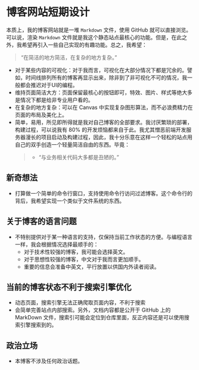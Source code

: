 # 博客网站短期设计
本质上，我的博客网站就是一堆 `Markdown` 文件，使用 GitHub 就可以直接浏览。可以说，渲染 `Markdown` 文件就是我这个静态站点最核心的功能。但是，在此之外，我希望再引入一些自己实现的有趣功能。总之，我希望：
> “在简洁的地方简洁，在复杂的地方复杂。”

- 对于某些内容的可视化：对于我而言，可视化在大部分情况下都是冗余的。譬如，时间线排列所有的博客再显示出来，除非到了非可视化不可的情况，我一般都会推迟对于UI的编程。
- 维持页面简洁大方：页面保留最核心的按钮即可，特效、图片、样式等绝大多是情况下都是给非专业用户看的。
- 在复杂的地方复杂：可以在 Canvas 中实现复杂图形算法，而不必浪费精力在页面的布局及美化上。
- 简单，易用，所见即所得就是我对自己博客的全部要求。我讨厌繁琐的部署，构建过程，可以说我有 80% 的开发烦恼都来自于此。我尤其憎恶前端开发服务器漫长的项目启动及构建过程，因此，我十分乐意在这样一个轻松的站点用自己的双手创造一个轻量简洁自由的东西。毕竟：
  > - “与业务相关代码大多都是丑陋的。”
## 新奇想法
- 打算做一个简单的命令行窗口，支持使用命令行访问过滤博客。这个命令行的背后，我希望实现一个类似于文件系统的东西。

## 关于博客的语言问题
- 不特别提供对于某一种语言的支持，仅保持当前工作状态的方便。与编程语言一样，我会根据情况选择最顺手的：
  - 对于技术性较强的博客，我可能会选择英文。
  - 对于思想性较强的博客，中文对于我而言更加顺手。
  - 重要的信息会准备中英文，平行放置以供国内外读者阅读。

## 当前的博客状态不利于搜索引擎优化
- 动态页面，搜索引擎无法正确爬取页面内容，不利于搜索
- 会简单完善站点内部搜索。另外，文档内容都是公开于 GitHub 上的 MarkDown 文件，搜索引可能会定位到仓库里面，反正内容还是可以使用搜索引擎搜索到的。

## 政治立场
- 本博客不涉及任何政治话题。

